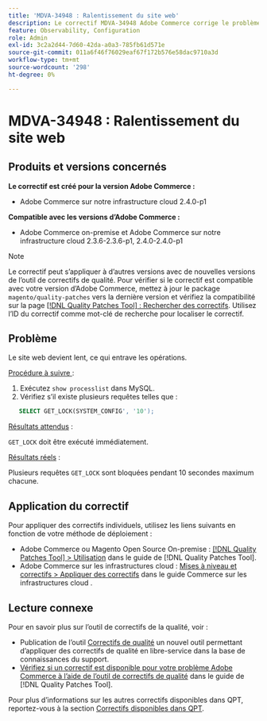 ```yaml
---
title: 'MDVA-34948 : Ralentissement du site web'
description: Le correctif MDVA-34948 Adobe Commerce corrige le problème de ralentissement du site web. Ce correctif est disponible lorsque l’outil [Outil de correctifs de la qualité (QPT)](https://experienceleague.adobe.com/fr/docs/commerce-operations/tools/quality-patches-tool/quality-patches-tool-to-self-serve-quality-patches) 1.1.1 est installé. L’ID du correctif est MDVA-34948. Notez que le problème a été résolu dans la version 2.4.1 d’Adobe Commerce.
feature: Observability, Configuration
role: Admin
exl-id: 3c2a2d44-7d60-42da-a0a3-785fb61d571e
source-git-commit: 011a6f46f76029eaf67f172b576e58dac9710a3d
workflow-type: tm+mt
source-wordcount: '298'
ht-degree: 0%

---
```


# MDVA-34948 : Ralentissement du site web


## Produits et versions concernés

**Le correctif est créé pour la version Adobe Commerce :**

* Adobe Commerce sur notre infrastructure cloud 2.4.0-p1

**Compatible avec les versions d’Adobe Commerce :**

* Adobe Commerce on-premise et Adobe Commerce sur notre infrastructure cloud 2.3.6-2.3.6-p1, 2.4.0-2.4.0-p1

>[!NOTE]
>
>Le correctif peut s’appliquer à d’autres versions avec de nouvelles versions de l’outil de correctifs de qualité. Pour vérifier si le correctif est compatible avec votre version d’Adobe Commerce, mettez à jour le package `magento/quality-patches` vers la dernière version et vérifiez la compatibilité sur la page [[!DNL Quality Patches Tool] : Rechercher des correctifs](https://experienceleague.adobe.com/fr/docs/commerce-operations/tools/quality-patches-tool/quality-patches-tool-to-self-serve-quality-patches). Utilisez l’ID du correctif comme mot-clé de recherche pour localiser le correctif.

## Problème

Le site web devient lent, ce qui entrave les opérations.

<u>Procédure à suivre </u> :

1. Exécutez `show processlist` dans MySQL.
1. Vérifiez s’il existe plusieurs requêtes telles que :

```sql
   SELECT GET_LOCK(SYSTEM_CONFIG', '10');
```

<u>Résultats attendus</u> :

`GET_LOCK` doit être exécuté immédiatement.

<u>Résultats réels</u> :

Plusieurs requêtes `GET_LOCK` sont bloquées pendant 10 secondes maximum chacune.

## Application du correctif

Pour appliquer des correctifs individuels, utilisez les liens suivants en fonction de votre méthode de déploiement :

* Adobe Commerce ou Magento Open Source On-premise : [[!DNL Quality Patches Tool] > Utilisation](/help/tools/quality-patches-tool/usage.md) dans le guide de [!DNL Quality Patches Tool].
* Adobe Commerce sur les infrastructures cloud : [Mises à niveau et correctifs > Appliquer des correctifs](https://experienceleague.adobe.com/docs/commerce-cloud-service/user-guide/develop/upgrade/apply-patches.html?lang=fr) dans le guide Commerce sur les infrastructures cloud .

## Lecture connexe

Pour en savoir plus sur l’outil de correctifs de la qualité, voir :

* Publication de l’outil [Correctifs de qualité](https://experienceleague.adobe.com/fr/docs/commerce-operations/tools/quality-patches-tool/quality-patches-tool-to-self-serve-quality-patches) un nouvel outil permettant d’appliquer des correctifs de qualité en libre-service dans la base de connaissances du support.
* [Vérifiez si un correctif est disponible pour votre problème Adobe Commerce à l’aide de l’outil de correctifs de qualité](/help/tools/quality-patches-tool/patches-available-in-qpt/check-patch-for-magento-issue-with-magento-quality-patches.md) dans le guide de [!DNL Quality Patches Tool].

Pour plus d’informations sur les autres correctifs disponibles dans QPT, reportez-vous à la section [Correctifs disponibles dans QPT](https://experienceleague.adobe.com/tools/commerce-quality-patches/index.html?lang=fr).
